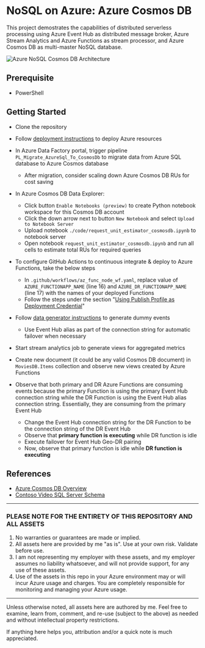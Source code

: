 # NoSQL on Azure: Azure Cosmos DB

This project demostrates the capabilities of distributed serverless processing using Azure Event Hub as distributed message broker, Azure Stream Analytics and Azure Functions as stream processor, and Azure Cosmos DB as multi-master NoSQL database.

![Azure NoSQL Cosmos DB Architecture](./docs/architecture.png "Azure NoSQL Cosmos DB Architecture")

## Prerequisite

- PowerShell

## Getting Started

- Clone the repository

- Follow [deployment instructions](./docs/deployment_instructions.md) to deploy Azure resources

- In Azure Data Factory portal, trigger pipeline `PL_Migrate_AzureSql_To_CosmosDb` to migrate data from Azure SQL database to Azure Cosmos database
  - After migration, consider scaling down Azure Cosmos DB RUs for cost saving

- In Azure Cosmos DB Data Explorer:
  - Click button `Enable Notebooks (preview)` to create Python notebook workspace for this Cosmos DB account
  - Click the down arrow next to button `New Notebook` and select `Upload to Notebook Server`
  - Upload notebook `./code/request_unit_estimator_cosmosdb.ipynb` to notebook server
  - Open notebook `request_unit_estimator_cosmosdb.ipynb` and run all cells to estimate total RUs for required queries

- To configure GitHub Actions to continuous integrate & deploy to Azure Functions, take the below steps
  - In `.github/workflows/az_func_node_wf.yaml`, replace value of `AZURE_FUNCTIONAPP_NAME` (line 16) and `AZURE_DR_FUNCTIONAPP_NAME` (line 17) with the names of your deployed Functions
  - Follow the steps under the section "[Using Publish Profile as Deployment Credential](https://github.com/marketplace/actions/azure-functions-action#using-publish-profile-as-deployment-credential-recommended)"

- Follow [data generator instructions](./docs/data_generator_instructions.md) to generate dummy events
  - Use Event Hub alias as part of the connection string for automatic failover when necessary

- Start stream analytics job to generate views for aggregated metrics

- Create new document (it could be any valid Cosmos DB document) in `MoviesDB.Items` collection and observe new views created by Azure Functions

- Observe that both primary and DR Azure Functions are consuming events because the primary Function is using the primary Event Hub connection string while the DR Function is using the Event Hub alias connection string. Essentially, they are consuming from the primary Event Hub
  - Change the Event Hub connection string for the DR Function to be the connection string of the DR Event Hub
  - Observe that **primary function is executing** while DR function is idle
  - Execute failover for Event Hub Geo-DR pairing
  - Now, observe that primary function is idle while **DR function is executing**

## References

- [Azure Cosmos DB Overview](https://docs.microsoft.com/en-us/azure/cosmos-db/distribute-data-globally)
- [Contoso Video SQL Server Schema](https://github.com/kawo123/nosql-openhack/blob/master/database-schema/README.md)

---

### PLEASE NOTE FOR THE ENTIRETY OF THIS REPOSITORY AND ALL ASSETS

1. No warranties or guarantees are made or implied.
2. All assets here are provided by me "as is". Use at your own risk. Validate before use.
3. I am not representing my employer with these assets, and my employer assumes no liability whatsoever, and will not provide support, for any use of these assets.
4. Use of the assets in this repo in your Azure environment may or will incur Azure usage and charges. You are completely responsible for monitoring and managing your Azure usage.

---

Unless otherwise noted, all assets here are authored by me. Feel free to examine, learn from, comment, and re-use (subject to the above) as needed and without intellectual property restrictions.

If anything here helps you, attribution and/or a quick note is much appreciated.
